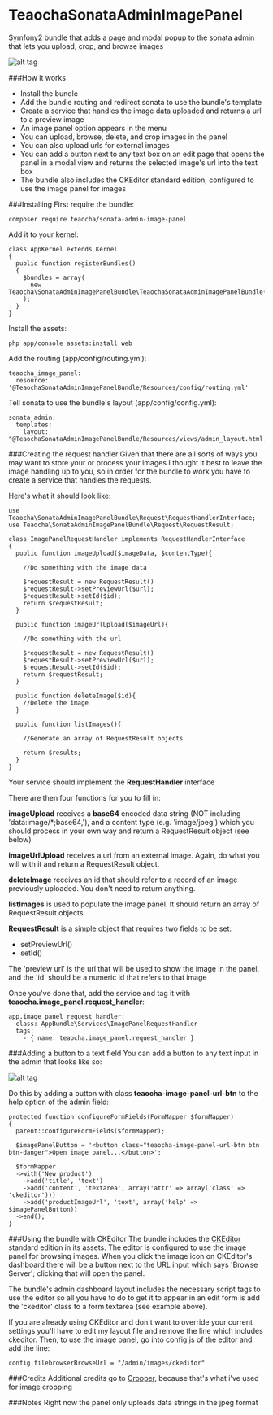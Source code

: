 # TeaochaSonataAdminImagePanel
Symfony2 bundle that adds a page and modal popup to the sonata admin that lets you upload, crop, and browse images

![alt tag](https://s3.amazonaws.com/matteaocha-images/TeaochaImagePanel1.jpg)

###How it works
- Install the bundle
- Add the bundle routing and redirect sonata to use the bundle's template
- Create a service that handles the image data uploaded and returns a url to a preview image
- An image panel option appears in the menu
- You can upload, browse, delete, and crop images in the panel
- You can also upload urls for external images
- You can add a button next to any text box on an edit page that opens the panel in a modal view and returns the selected image's url into the text box
- The bundle also includes the CKEditor standard edition, configured to use the image panel for images

###Installing
First require the bundle:

```
composer require teaocha/sonata-admin-image-panel
```

Add it to your kernel:

```
class AppKernel extends Kernel
{
  public function registerBundles()
  {
    $bundles = array(
      new Teaocha\SonataAdminImagePanelBundle\TeaochaSonataAdminImagePanelBundle(),
    );
  }
}
```

Install the assets:

```
php app/console assets:install web
```

Add the routing (app/config/routing.yml):

```
teaocha_image_panel:
  resource: '@TeaochaSonataAdminImagePanelBundle/Resources/config/routing.yml'
```

Tell sonata to use the bundle's layout (app/config/config.yml):

```
sonata_admin:
  templates:
    layout:  "@TeaochaSonataAdminImagePanelBundle/Resources/views/admin_layout.html.twig"
```

###Creating the request handler
Given that there are all sorts of ways you may want to store your or process your images I thought it best to leave the image handling
up to you, so in order for the bundle to work you have to create a service that handles the requests.

Here's what it should look like:

```
use Teaocha\SonataAdminImagePanelBundle\Request\RequestHandlerInterface;
use Teaocha\SonataAdminImagePanelBundle\Request\RequestResult;

class ImagePanelRequestHandler implements RequestHandlerInterface
{
  public function imageUpload($imageData, $contentType){

    //Do something with the image data

    $requestResult = new RequestResult()
    $requestResult->setPreviewUrl($url);
    $requestResult->setId($id);		
    return $requestResult;		
  }

  public function imageUrlUpload($imageUrl){

    //Do something with the url

    $requestResult = new RequestResult()
    $requestResult->setPreviewUrl($url);
    $requestResult->setId($id);		
    return $requestResult;	
  }

  public function deleteImage($id){
    //Delete the image
  }

  public function listImages(){

    //Generate an array of RequestResult objects

    return $results;
  }
}
```

Your service should implement the **RequestHandler** interface

There are then four functions for you to fill in:

**imageUpload** receives a **base64** encoded data string (NOT including 'data:image/*;base64,'), and a content type (e.g. 'image/jpeg')
which you should process in your own way and return a RequestResult object (see below)

**imageUrlUpload** receives a url from an external image. Again, do what you will with it and return a RequestResult object.

**deleteImage** receives an id that should refer to a record of an image previously uploaded. You don't need to return anything.

**listImages** is used to populate the image panel. It should return an array of RequestResult objects

**RequestResult** is a simple object that requires two fields to be set:
- setPreviewUrl()
- setId()

The 'preview url' is the url that will be used to show the image in the panel, and the 'id' should be a numeric id that refers to that image

Once you've done that, add the service and tag it with **teaocha.image_panel.request_handler**:

```
app.image_panel_request_handler:
  class: AppBundle\Services\ImagePanelRequestHandler
  tags:
    - { name: teaocha.image_panel.request_handler }
```

###Adding a button to a text field
You can add a button to any text input in the admin that looks like so:

![alt tag](https://s3.amazonaws.com/matteaocha-images/TeaochaImagePanel2.JPG)

Do this by adding a button with class **teaocha-image-panel-url-btn** to the help option of the admin field:

```
protected function configureFormFields(FormMapper $formMapper)
{
  parent::configureFormFields($formMapper);

  $imagePanelButton = '<button class="teaocha-image-panel-url-btn btn btn-danger">Open image panel...</button>';

  $formMapper
  ->with('New product')
    ->add('title', 'text')
  	->add('content', 'textarea', array('attr' => array('class' => 'ckeditor')))
  	->add('productImageUrl', 'text', array('help' => $imagePanelButton))
  ->end();
}
```

###Using the bundle with CKEditor
The bundle includes the [CKEditor](http://ckeditor.com/) standard edition in its assets. The editor is configured to use the image panel for browsing images. When you click the image icon on CKEditor's dashboard there will be a button next to the URL input which says 'Browse Server'; clicking that will open the panel.

The bundle's admin dashboard layout includes the necessary script tags to use the editor so all you have to do to get it to appear in an edit form is add the 'ckeditor' class to a form textarea (see example above).

If you are already using CKEditor and don't want to override your current settings you'll have to edit my layout file and remove the line which includes ckeditor. Then, to use the image panel, go into config.js of the editor and add the line:

```
config.filebrowserBrowseUrl = "/admin/images/ckeditor"
```


###Credits
Additional credits go to [Cropper](http://fengyuanchen.github.io/cropperjs/), because that's what i've used for image cropping 

###Notes
Right now the panel only uploads data strings in the jpeg format
